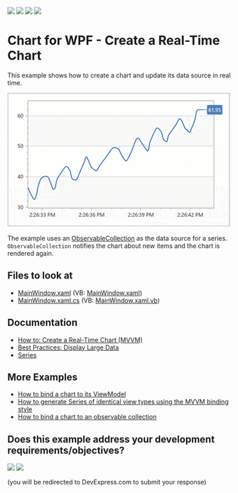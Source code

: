 <!-- default badges list -->
![](https://img.shields.io/endpoint?url=https://codecentral.devexpress.com/api/v1/VersionRange/267843205/21.1.5%2B)
[![](https://img.shields.io/badge/Open_in_DevExpress_Support_Center-FF7200?style=flat-square&logo=DevExpress&logoColor=white)](https://supportcenter.devexpress.com/ticket/details/T894632)
[![](https://img.shields.io/badge/📖_How_to_use_DevExpress_Examples-e9f6fc?style=flat-square)](https://docs.devexpress.com/GeneralInformation/403183)
[![](https://img.shields.io/badge/💬_Leave_Feedback-feecdd?style=flat-square)](#does-this-example-address-your-development-requirementsobjectives)
<!-- default badges end -->

# Chart for WPF - Create a Real-Time Chart

This example shows how to create a chart and update its data source in real time.

![Resulting chart](Media/resulting-chart.gif)

The example uses an [ObservableCollection](https://docs.microsoft.com/en-us/dotnet/api/system.collections.objectmodel.observablecollection-1?view=net-6.0) as the data source for a series. `ObservableCollection` notifies the chart about new items and the chart is rendered again.

## Files to look at

* [MainWindow.xaml](./CS/RealtimeChartMVVM/MainWindow.xaml) (VB: [MainWindow.xaml](./VB/RealtimeChartMVVM/MainWindow.xaml))
* [MainWindow.xaml.cs](./CS/RealtimeChartMVVM/MainWindow.xaml.cs) (VB: [MainWindow.xaml.vb](./VB/RealtimeChartMVVM/MainWindow.xaml.vb))

## Documentation

* [How to: Create a Real-Time Chart (MVVM)](https://docs.devexpress.com/WPF/401796/controls-and-libraries/charts-suite/chart-control/examples/providing-data/how-to-create-a-real-time-chart?p=netframework)
* [Best Practices: Display Large Data](https://docs.devexpress.com/WPF/400482/controls-and-libraries/charts-suite/chart-control/provide-data/best-practices-display-large-data)
* [Series](https://docs.devexpress.com/WPF/6339/controls-and-libraries/charts-suite/chart-control/series/series)

## More Examples

* [How to bind a chart to its ViewModel](https://github.com/DevExpress-Examples/how-to-bind-a-chart-to-its-viewmodel-t541777)
* [How to generate Series of identical view types using the MVVM binding style](https://github.com/DevExpress-Examples/how-to-generate-series-of-identical-view-types-using-the-mvvm-binding-style-t513360)
* [How to bind a chart to an observable collection](https://github.com/DevExpress-Examples/how-to-bind-a-chart-to-an-observable-collection-e2595)
<!-- feedback -->
## Does this example address your development requirements/objectives?

[<img src="https://www.devexpress.com/support/examples/i/yes-button.svg"/>](https://www.devexpress.com/support/examples/survey.xml?utm_source=github&utm_campaign=wpf-charts-create-real-time-chart&~~~was_helpful=yes) [<img src="https://www.devexpress.com/support/examples/i/no-button.svg"/>](https://www.devexpress.com/support/examples/survey.xml?utm_source=github&utm_campaign=wpf-charts-create-real-time-chart&~~~was_helpful=no)

(you will be redirected to DevExpress.com to submit your response)
<!-- feedback end -->
